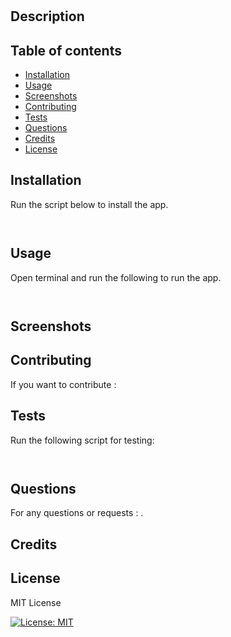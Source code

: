 
# 

## Description



## Table of contents
* [Installation ](#installation)
* [Usage](#usage)
* [Screenshots](#screenshots)
* [Contributing](#contributing)
* [Tests](#tests)
* [Questions](#questions)
* [Credits](#credits)
* [License](#license)


## Installation 

Run the script below to install the app.
```
  
```



## Usage

Open terminal and run the following to run the app.
```
  
```



## Screenshots



## Contributing

If you want to contribute : 



## Tests

Run the following script for testing:
```
  
```

## Questions

For any questions or requests : [](https://).

## Credits




## License 

MIT License

[![License: MIT](https://img.shields.io/badge/License-MIT-yellow.svg)](https://opensource.org/licenses/MIT)
  
